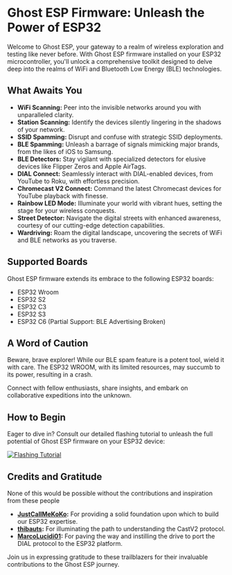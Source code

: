 # Ghost ESP Firmware: Unleash the Power of ESP32

Welcome to Ghost ESP, your gateway to a realm of wireless exploration and testing like never before. With Ghost ESP firmware installed on your ESP32 microcontroller, you'll unlock a comprehensive toolkit designed to delve deep into the realms of WiFi and Bluetooth Low Energy (BLE) technologies. 

## What Awaits You

- **WiFi Scanning:** Peer into the invisible networks around you with unparalleled clarity.
- **Station Scanning:** Identify the devices silently lingering in the shadows of your network.
- **SSID Spamming:** Disrupt and confuse with strategic SSID deployments.
- **BLE Spamming:** Unleash a barrage of signals mimicking major brands, from the likes of iOS to Samsung.
- **BLE Detectors:** Stay vigilant with specialized detectors for elusive devices like Flipper Zeros and Apple AirTags.
- **DIAL Connect:** Seamlessly interact with DIAL-enabled devices, from YouTube to Roku, with effortless precision.
- **Chromecast V2 Connect:** Command the latest Chromecast devices for YouTube playback with finesse.
- **Rainbow LED Mode:** Illuminate your world with vibrant hues, setting the stage for your wireless conquests.
- **Street Detector:** Navigate the digital streets with enhanced awareness, courtesy of our cutting-edge detection capabilities.
- **Wardriving:** Roam the digital landscape, uncovering the secrets of WiFi and BLE networks as you traverse.

## Supported Boards

Ghost ESP firmware extends its embrace to the following ESP32 boards:
- ESP32 Wroom
- ESP32 S2
- ESP32 C3
- ESP32 S3
- ESP32 C6 (Partial Support: BLE Advertising Broken)

## A Word of Caution

Beware, brave explorer! While our BLE spam feature is a potent tool, wield it with care. The ESP32 WROOM, with its limited resources, may succumb to its power, resulting in a crash.

Connect with fellow enthusiasts, share insights, and embark on collaborative expeditions into the unknown.

## How to Begin

Eager to dive in? Consult our detailed flashing tutorial to unleash the full potential of Ghost ESP firmware on your ESP32 device:

[![Flashing Tutorial](https://img.shields.io/badge/Tutorial-Flashing-blue)](https://github.com/Spooks4576/Ghost_ESP/blob/main/docs/HOWTOFLASH.md)

## Credits and Gratitude

None of this would be possible without the contributions and inspiration from these people
- **[JustCallMeKoKo](https://github.com/justcallmekoko/ESP32Marauder):** For providing a solid foundation upon which to build our ESP32 expertise.
- **[thibauts](https://github.com/thibauts/node-castv2-client):** For illuminating the path to understanding the CastV2 protocol.
- **[MarcoLucidi01](https://github.com/MarcoLucidi01/ytcast/tree/master/dial):** For paving the way and instilling the drive to port the DIAL protocol to the ESP32 platform.

Join us in expressing gratitude to these trailblazers for their invaluable contributions to the Ghost ESP journey.

